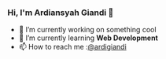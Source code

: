 ### Hi, I'm Ardiansyah Giandi 👋

- 🔭 I’m currently working on something cool 
- 🌱 I’m currently learning **Web Development**
- 📫 How to reach me :[@ardigiandi](https://www.instagram.com/ardigiandi?igsh=MWxjcDE0MnVpNWM0aQ==)
